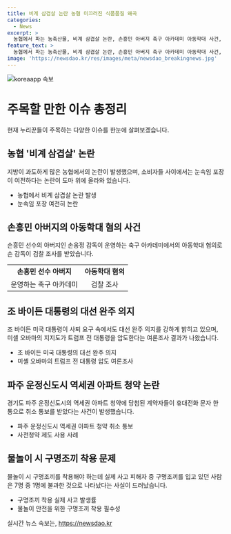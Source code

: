 ```yaml
---
title: 비계 삼겹살 논란 농협 미끄러진 식품품질 왜곡
categories:
  - News
excerpt: >
  농협에서 파는 농축산물, 비계 삼겹살 논란, 손흥민 아버지 축구 아카데미 아동학대 사건, 조 바이든 대통령, GTX 역세권 아파트 청약 취소, 물놀이 안전띠 미착용 문제가 이슈화되고 있습니다. 현재 이슈에 대한 흥미로운 정보를 기사로 작성하고 있습니다.
feature_text: >
  농협에서 파는 농축산물, 비계 삼겹살 논란, 손흥민 아버지 축구 아카데미 아동학대 사건, 조 바이든 대통령, GTX 역세권 아파트 청약 취소, 물놀이 안전띠 미착용 문제가 이슈화되고 있습니다. 현재 이슈에 대한 흥미로운 정보를 기사로 작성하고 있습니다.
image: 'https://newsdao.kr/res/images/meta/newsdao_breakingnews.jpg'
---
```


<p><img src="https://newsdao.kr/res/images/meta/newsdao_breakingnews.jpg" alt="koreaapp 속보" /></p>

<h1>주목할 만한 이슈 총정리</h1>

<p data-ke-size="size16">현재 누리꾼들이 주목하는 다양한 이슈를 한눈에 살펴보겠습니다.</p>

<h2 data-ke-size="size26">농협 '비계 삼겹살' 논란</h2>

<p data-ke-size="size16">지방이 과도하게 많은 농협에서의 논란이 발생했으며, 소비자들 사이에서는 눈속임 포장이 여전하다는 논란이 도마 위에 올라와 있습니다.</p>

<ul>
  <li>농협에서 비계 삼겹살 논란 발생</li>
  <li>눈속임 포장 여전히 논란</li>
</ul>

<h2 data-ke-size="size26">손흥민 아버지의 아동학대 혐의 사건</h2>

<p data-ke-size="size16">손흥민 선수의 아버지인 손웅정 감독이 운영하는 축구 아카데미에서의 아동학대 혐의로 손 감독이 검찰 조사를 받았습니다.</p>

<table>
  <tr>
    <td style="text-align: center; height: 17px;"><b>손흥민 선수 아버지</b></td>
    <td style="text-align: center; height: 17px;"><b>아동학대 혐의</b></td>
  </tr>
  <tr>
    <td style="text-align: center; height: 17px;">운영하는 축구 아카데미</td>
    <td style="text-align: center; height: 17px;">검찰 조사</td>
  </tr>
</table>

<h2 data-ke-size="size26">조 바이든 대통령의 대선 완주 의지</h2>

<p data-ke-size="size16">조 바이든 미국 대통령이 사퇴 요구 속에서도 대선 완주 의지를 강하게 밝히고 있으며, 미셸 오바마의 지지도가 트럼프 전 대통령을 압도한다는 여론조사 결과가 나왔습니다.</p>

<ul>
  <li>조 바이든 미국 대통령의 대선 완주 의지</li>
  <li>미셸 오바마의 트럼프 전 대통령 압도 여론조사</li>
</ul>

<h2 data-ke-size="size26">파주 운정신도시 역세권 아파트 청약 논란</h2>

<p data-ke-size="size16">경기도 파주 운정신도시의 역세권 아파트 청약에 당첨된 계약자들이 휴대전화 문자 한 통으로 취소 통보를 받았다는 사건이 발생했습니다.</p>

<ul>
  <li>파주 운정신도시 역세권 아파트 청약 취소 통보</li>
  <li>사전청약 제도 사용 사례</li>
</ul>

<h2 data-ke-size="size26">물놀이 시 구명조끼 착용 문제</h2>

<p data-ke-size="size16">물놀이 시 구명조끼를 착용해야 하는데 실제 사고 피해자 중 구명조끼를 입고 있던 사람은 7명 중 1명에 불과한 것으로 나타났다는 사실이 드러났습니다.</p>

<ul>
  <li>구명조끼 착용 실제 사고 발생률</li>
  <li>물놀이 안전을 위한 구명조끼 착용 필수성</li>
</ul>

<p data-ke-size="size16"></p>
실시간 뉴스 속보는, <a href="https://newsdao.kr" rel="dofollow">https://newsdao.kr</a>


